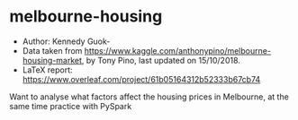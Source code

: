 # melbourne-housing
- Author: Kennedy Guok-
- Data taken from https://www.kaggle.com/anthonypino/melbourne-housing-market, by Tony Pino, last updated on 15/10/2018.
- LaTeX report: https://www.overleaf.com/project/61b05164312b52333b67cb74

Want to analyse what factors affect the housing prices in Melbourne, at the same time practice with PySpark
